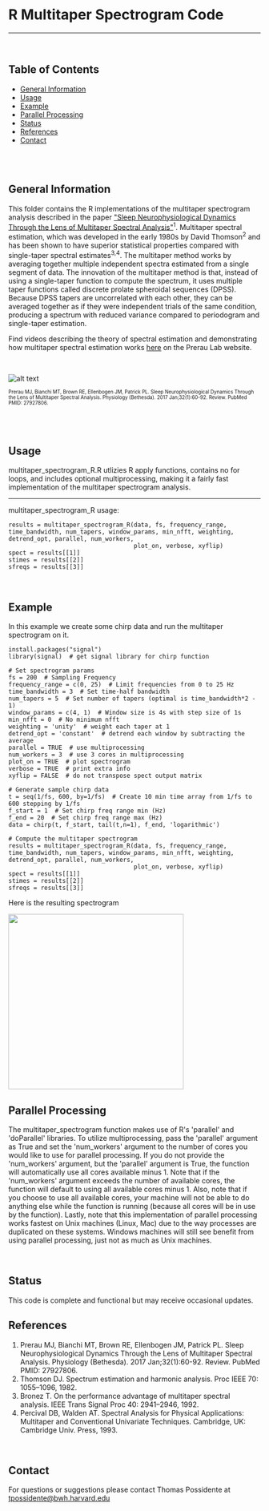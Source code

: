 # R Multitaper Spectrogram Code
---

<br/>

## Table of Contents
* [General Information](#general-information)
* [Usage](#usage)
* [Example](#example)
* [Parallel Processing](#parallel-processing)
* [Status](#status)
* [References](#references)
* [Contact](#contact)

<br/>
<br/>

## General Information 
This folder contains the R implementations of the multitaper spectrogram analysis described in the paper ["Sleep Neurophysiological Dynamics Through the Lens of Multitaper Spectral Analysis"](https://prerau.bwh.harvard.edu/publications/Physiology_Bethesda_2017_Prerau.pdf)<sup>1</sup>. Multitaper spectral estimation, which was developed in the early 1980s by David Thomson<sup>2</sup> and has been shown to have superior statistical properties compared with single-taper spectral estimates<sup>3,4</sup>. The multitaper method works by averaging together multiple independent spectra estimated from a single segment of data. The innovation of the multitaper method is that, instead of using a single-taper function to compute the spectrum, it uses multiple taper functions called discrete prolate spheroidal sequences (DPSS). Because DPSS tapers are uncorrelated with each other, they can be averaged together as if they were independent trials of the same condition, producing a spectrum with reduced variance compared to periodogram and single-taper estimation. 

Find videos describing the theory of spectral estimation and demonstrating how multitaper spectral estimation works [here](https://prerau.bwh.harvard.edu/multitaper/) on the Prerau Lab website. 

<br/>

![alt text](https://prerau.bwh.harvard.edu/images/multitaper_diagram.png)

<sup><sub>Prerau MJ, Bianchi MT, Brown RE, Ellenbogen JM, Patrick PL. Sleep Neurophysiological Dynamics Through the Lens of Multitaper Spectral Analysis. Physiology (Bethesda). 2017 Jan;32(1):60-92. Review. PubMed PMID: 27927806. </sup></sub>

<br/>
<br/>

## Usage
multitaper_spectrogram_R.R utlizies R apply functions, contains no for loops, and includes optional multiprocessing, making it a fairly fast implementation of the multitaper spectrogram analysis.

---

multitaper_spectrogram_R usage:
```
results = multitaper_spectrogram_R(data, fs, frequency_range, time_bandwidth, num_tapers, window_params, min_nfft, weighting, detrend_opt, parallel, num_workers,
                                   plot_on, verbose, xyflip)
spect = results[[1]]
stimes = results[[2]]
sfreqs = results[[3]]
```

<br/>

## Example
In this example we create some chirp data and run the multitaper spectrogram on it.
```
install.packages("signal")
library(signal)  # get signal library for chirp function

# Set spectrogram params
fs = 200  # Sampling Frequency
frequency_range = c(0, 25)  # Limit frequencies from 0 to 25 Hz
time_bandwidth = 3  # Set time-half bandwidth
num_tapers = 5  # Set number of tapers (optimal is time_bandwidth*2 - 1)
window_params = c(4, 1)  # Window size is 4s with step size of 1s
min_nfft = 0  # No minimum nfft
weighting = 'unity'  # weight each taper at 1
detrend_opt = 'constant'  # detrend each window by subtracting the average
parallel = TRUE  # use multiprocessing
num_workers = 3  # use 3 cores in multiprocessing
plot_on = TRUE  # plot spectrogram
verbose = TRUE  # print extra info
xyflip = FALSE  # do not transpose spect output matrix

# Generate sample chirp data
t = seq(1/fs, 600, by=1/fs)  # Create 10 min time array from 1/fs to 600 stepping by 1/fs
f_start = 1  # Set chirp freq range min (Hz)
f_end = 20  # Set chirp freq range max (Hz)
data = chirp(t, f_start, tail(t,n=1), f_end, 'logarithmic')

# Compute the multitaper spectrogram
results = multitaper_spectrogram_R(data, fs, frequency_range, time_bandwidth, num_tapers, window_params, min_nfft, weighting, detrend_opt, parallel, num_workers,
                                   plot_on, verbose, xyflip)
spect = results[[1]]
stimes = results[[2]]
sfreqs = results[[3]]
```
Here is the resulting spectrogram

<img src="https://prerau.bwh.harvard.edu/images/spectrogram_R.png" width="350">

<br/>

## Parallel Processing
The multitaper_spectrogram function makes use of R's 'parallel' and 'doParallel' libraries. To utilize multiprocessing, pass the 'parallel' argument as True and set the 'num_workers' argument to the number of cores you would like to use for parallel processing. If you do not provide the 'num_workers' argument, but the 'parallel' argument is True, the function will automatically use all cores available minus 1. Note that if the 'num_workers' argument exceeds the number of available cores, the function will default to using all available cores minus 1. Also, note that if you choose to use all available cores, your machine will not be able to do anything else while the function is running (because all cores will be in use by the function). Lastly, note that this implementation of parallel processing works fastest on Unix machines (Linux, Mac) due to the way processes are duplicated on these systems. Windows machines will still see benefit from using parallel processing, just not as much as Unix machines.

<br/>

## Status 
This code is complete and functional but may receive occasional updates. 
<br/>

## References
1. Prerau MJ, Bianchi MT, Brown RE, Ellenbogen JM, Patrick PL. Sleep Neurophysiological Dynamics Through the Lens of Multitaper Spectral Analysis. Physiology (Bethesda). 2017 Jan;32(1):60-92. Review. PubMed PMID: 27927806.
2. Thomson DJ. Spectrum estimation and harmonic analysis. Proc IEEE 70: 1055–1096, 1982.
3. Bronez T. On the performance advantage of multitaper spectral analysis. IEEE Trans Signal Proc 40: 2941–2946, 1992.
4. Percival DB, Walden AT. Spectral Analysis for Physical Applications: Multitaper and Conventional Univariate Techniques. Cambridge, UK: Cambridge Univ. Press, 1993.
<br/>

## Contact
For questions or suggestions please contact Thomas Possidente at tpossidente@bwh.harvard.edu
<br/>

